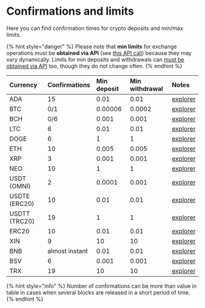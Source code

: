 # Confirmations and limits

Here you can find confirmation times for crypto deposits and min/max limits.

{% hint style="danger" %}
Please note that **min limits** for exchange operations must be **obtained via API** \(see [this API call](api-documentation/api-reference.md#get-list-of-exchangeable-currency-pairs)\) because they may vary dynamically. Limits for min deposits and withdrawals can [must be obtained via API](api-documentation/api-reference.md#get-list-of-supported-currencies) too, though they do not change often.
{% endhint %}

| Currency | Confirmations | Min deposit | Min withdrawal | Notes |
| :--- | :--- | :--- | :--- | :--- |
| ADA | 15 | 0.01 | 0.01 | [explorer](https://cardanoexplorer.com/) |
| BTC | 0/1 | 0.00006 | 0.0002 | [explorer](https://www.blockchain.com/explorer) |
| BCH | 0/6 | 0.001 | 0.001 | [explorer](https://explorer.bitcoin.com/bch) |
| LTC | 6 | 0.01 | 0.01 | [explorer](https://live.blockcypher.com/ltc/) |
| DOGE | 6 | 1 | 1 | [explorer](https://live.blockcypher.com/doge/) |
| ETH | 10 | 0.005 | 0.005 | [explorer](http://etherscan.io/) |
| XRP | 3 | 0.001 | 0.001 | [explorer](https://xrpcharts.ripple.com/#/) |
| NEO | 10 | 1 | 1 | [explorer](https://neotracker.io/) |
| USDT \(OMNI\) | 2 | 0.0001 | 0.001 | [explorer](https://omniexplorer.info/) |
| USDTE \(ERC20\) | 10 | 0.01 | 0.01 | [explorer](http://etherscan.io/) |
| USDTT \(TRC20\) | 19 | 1 | 1 | [explorer](https://tronscan.org/) |
| ERC20 | 10 | 0.01 | 0.01 | [explorer](http://etherscan.io/) |
| XIN | 9 | 10 | 10 | [explorer](https://explorer.optimusway.io/) |
| BNB | almost instant | 0.01 | 0.01 | [explorer](http://etherscan.io/) |
| BSV | 6 | 0.001 | 0.001 | [explorer](https://blockchair.com/) |
| TRX | 19 | 10 | 10 | [explorer](https://tronscan.org/) |

{% hint style="info" %}
Number of confirmations can be more than value in table in cases when several blocks are released in a short period of time.
{% endhint %}

